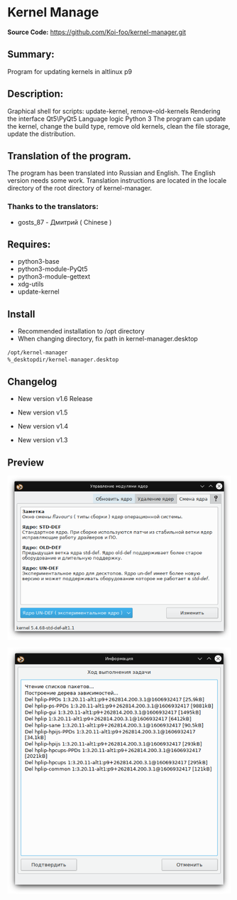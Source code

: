 # Kernel Manage

**Source Code:** https://github.com/Koi-foo/kernel-manager.git

## Summary:
Program for updating kernels in altlinux p9

## Description:
Graphical shell for scripts: update-kernel, remove-old-kernels
Rendering the interface Qt5\PyQt5
Language logic Python 3
The program can update the kernel, change the build type, remove old kernels, clean the file storage, update the distribution.

## Translation of the program.
The program has been translated into Russian and English. The English version needs some work. Translation instructions are located in the locale directory of the root directory of kernel-manager.
### Thanks to the translators:
* gosts_87 - Дмитрий ( Chinese )

## Requires:
* python3-base
* python3-module-PyQt5
* python3-module-gettext
* xdg-utils
* update-kernel

## Install

* Recommended installation to /opt directory
* When changing directory, fix path in kernel-manager.desktop
```
/opt/kernel-manager
%_desktopdir/kernel-manager.desktop
```

## Changelog
* New version v1.6 Release

* New version v1.5

* New version v1.4

* New version v1.3

## Preview
<p align="center">
  <img src="./preview/preview-1.png" alt="Size Limit CLI" width="738">
</p>

<p align="center">
  <img src="./preview/preview-2.png" alt="Size Limit CLI" width="738">
</p>
